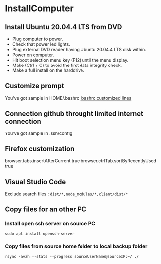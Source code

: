 # InstallComputer

## Install Ubuntu 20.04.4 LTS from DVD

- Plug computer to power.
- Check that power led lights.
- Plug external DVD reader having Ubuntu 20.04.4 LTS disk within.
- Power on computer.
- Hit boot selection menu key (F12) until the menu display.
- Make (Ctrl + C) to avoid the first data integrity check.
- Make a full install on the harddrive.

## Customize prompt
You've got sample in HOME/.bashrc
[.bashrc customized lines](https://github.com/jlemanjs/InstallComputer/blob/11812da87ac28ad520095f5327a8baa0aeba52a5/HOME/.bashrc#L58-L70)

## Connection github throught limited internet connection
You've got sample in .ssh/config

## Firefox customization

browser.tabs.insertAfterCurrent true
browser.ctrlTab.sortByRecentlyUsed true

## Visual Studio Code

Exclude search files :
``dist/*,node_modules/*,client/dist/*``

## Copy files for an other PC
### Install open ssh server on source PC
``sudo apt install openssh-server``
### Copy files from source home folder to local backup folder
``rsync -avzh --stats --progress sourceUserName@sourceIP:~/ ./``
